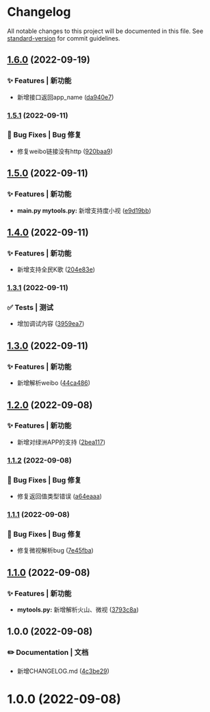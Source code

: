 # Changelog

All notable changes to this project will be documented in this file. See [standard-version](https://github.com/conventional-changelog/standard-version) for commit guidelines.

## [1.6.0](https://github.com/yszar/yufei/compare/v1.5.1...v1.6.0) (2022-09-19)


### ✨ Features | 新功能

* 新增接口返回app_name ([da940e7](https://github.com/yszar/yufei/commit/da940e703dab6bba4f2ce9b5df0484382eb98678))

### [1.5.1](https://github.com/yszar/yufei/compare/v1.5.0...v1.5.1) (2022-09-11)


### 🐛 Bug Fixes | Bug 修复

* 修复weibo链接没有http ([920baa9](https://github.com/yszar/yufei/commit/920baa952d290d9221712efd20fbcf2a9b162bc1))

## [1.5.0](https://github.com/yszar/yufei/compare/v1.4.0...v1.5.0) (2022-09-11)


### ✨ Features | 新功能

* **main.py mytools.py:** 新增支持度小视 ([e9d19bb](https://github.com/yszar/yufei/commit/e9d19bb1216b2bd8f6c09e80fbca4aef32cc12b9))

## [1.4.0](https://github.com/yszar/yufei/compare/v1.3.1...v1.4.0) (2022-09-11)


### ✨ Features | 新功能

* 新增支持全民K歌 ([204e83e](https://github.com/yszar/yufei/commit/204e83edf42c1cf433778684d83bb0bb930b61b8))

### [1.3.1](https://github.com/yszar/yufei/compare/v1.3.0...v1.3.1) (2022-09-11)


### ✅ Tests | 测试

* 增加调试内容 ([3959ea7](https://github.com/yszar/yufei/commit/3959ea78f7e9b6d1f757cbace42e3ead1cfd5ed5))

## [1.3.0](https://github.com/yszar/yufei/compare/v1.2.0...v1.3.0) (2022-09-11)


### ✨ Features | 新功能

* 新增解析weibo ([44ca486](https://github.com/yszar/yufei/commit/44ca4863d3d07e0cc386bd4d11d078aafb1b4218))

## [1.2.0](https://github.com/yszar/yufei/compare/v1.1.2...v1.2.0) (2022-09-08)


### ✨ Features | 新功能

* 新增对绿洲APP的支持 ([2bea117](https://github.com/yszar/yufei/commit/2bea1172f57d88ad11432d770f58f6afdcaef1e6))

### [1.1.2](https://github.com/yszar/yufei/compare/v1.1.1...v1.1.2) (2022-09-08)


### 🐛 Bug Fixes | Bug 修复

* 修复返回值类型错误 ([a64eaaa](https://github.com/yszar/yufei/commit/a64eaaad7416088ed0c8d7a1ecc4d4829ca252ee))

### [1.1.1](https://github.com/yszar/yufei/compare/v1.1.0...v1.1.1) (2022-09-08)


### 🐛 Bug Fixes | Bug 修复

* 修复微视解析bug ([7e45fba](https://github.com/yszar/yufei/commit/7e45fba09b93a8ba28dba0aecfd030ecba7e578b))

## [1.1.0](https://github.com/yszar/yufei/compare/v1.0.0...v1.1.0) (2022-09-08)


### ✨ Features | 新功能

* **mytools.py:** 新增解析火山、微视 ([3793c8a](https://github.com/yszar/yufei/commit/3793c8abb9789d9bf961c07d96da8ec1e44f356d))

## 1.0.0 (2022-09-08)


### ✏️ Documentation | 文档

* 新增CHANGELOG.md ([4c3be29](https://github.com/yszar/yufei/commit/4c3be2932012f6dcb085c201a017880b408e4932))

# 1.0.0 (2022-09-08)
